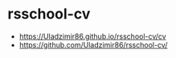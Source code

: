 # rsschool-cv
* https://Uladzimir86.github.io/rsschool-cv/cv
* https://github.com/Uladzimir86/rsschool-cv/
